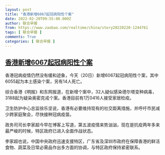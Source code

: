 ```yaml
---
layout: post
title: "香港新增6067起冠病阳性个案"
date: 2022-02-20T09:55:00.000Z
author: 联合早报
from: https://www.zaobao.com/realtime/china/story20220220-1244761
tags: [ 联合早报 ]
comments: True
categories: [ 联合早报 ]
---
```

<!--1645350900000-->
[香港新增6067起冠病阳性个案](https://www.zaobao.com/realtime/china/story20220220-1244761)
------

<div>
<p>香港冠病疫情仍然没有缓和迹象，今天（20日）新增6067起冠病阳性个案，其中6055起为本土感染个案，另有14人死亡。</p><p>综合香港《明报》和东网报道，在新增个案中，32人疑似感染德尔塔变种病毒，3188起为疑染奥密克戎个案。香港目前有1万0416人接受家居检疫。</p><p>卫生防护中心总监徐乐坚说，香港有必要维持现有的社交距离措施，并呼吁市民减少跨家庭聚会，尽快接种冠病疫苗。</p><section id="imu"><div id="dfp-ad-imu1">        </div></section><p>政务司司长李家超今早在博客上写道，第五波疫情来势汹汹，现在是抗疫两年多来最严峻的时候，特区政府已进入全面作战状态。</p><p>李家超也说，中国中央政府迅速支援特区，广东省及深圳市政府在保障香港的鲜活食物、蔬菜及日常必需品作出多方面的协调，与特区政府保持紧密联系。</p>      <div class="cx_paywall_placeholder" id="sph_cdp_40"></div>
</div>

